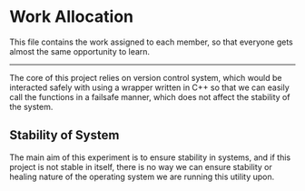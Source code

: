# Work Allocation


This file contains the work assigned to each member, so that everyone gets almost the same opportunity to learn.

---


The  core of this project relies on version control system, which would be interacted safely with using a wrapper written in C++ so that we can easily call the functions  in a failsafe manner, which does not  affect the stability of the system.



## Stability of System
The main aim of this experiment is to ensure stability in systems, and if this project is not stable in itself, there is no way we can ensure stability or healing nature of the operating system we are running this utility upon.

